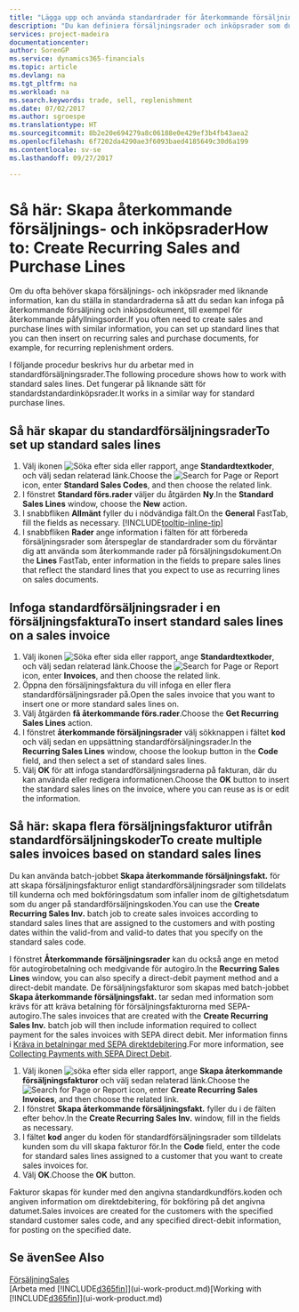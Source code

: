 ```yaml
---
title: "Lägga upp och använda standardrader för återkommande försäljning och inköp | Microsoft Docs"
description: "Du kan definiera försäljningsrader och inköpsrader som du gör ofta och infoga dem på försäljnings- och inköpsdokument för att snabbt fylla i raderna med standardinformationen."
services: project-madeira
documentationcenter: 
author: SorenGP
ms.service: dynamics365-financials
ms.topic: article
ms.devlang: na
ms.tgt_pltfrm: na
ms.workload: na
ms.search.keywords: trade, sell, replenishment
ms.date: 07/02/2017
ms.author: sgroespe
ms.translationtype: HT
ms.sourcegitcommit: 8b2e20e694279a8c06188e0e429ef3b4fb43aea2
ms.openlocfilehash: 6f7202da4290ae3f6093baed4185649c30d6a199
ms.contentlocale: sv-se
ms.lasthandoff: 09/27/2017

---
```

# <a name="how-to-create-recurring-sales-and-purchase-lines"></a><span data-ttu-id="62319-103">Så här: Skapa återkommande försäljnings- och inköpsrader</span><span class="sxs-lookup"><span data-stu-id="62319-103">How to: Create Recurring Sales and Purchase Lines</span></span>
<span data-ttu-id="62319-104">Om du ofta behöver skapa försäljnings- och inköpsrader med liknande information, kan du ställa in standardraderna så att du sedan kan infoga på återkommande försäljning och inköpsdokument, till exempel för återkommande påfyllningsorder.</span><span class="sxs-lookup"><span data-stu-id="62319-104">If you often need to create sales and purchase lines with similar information, you can set up standard lines that you can then insert on recurring sales and purchase documents, for example, for recurring replenishment orders.</span></span>  

<span data-ttu-id="62319-105">I följande procedur beskrivs hur du arbetar med in standardförsäljningsrader.</span><span class="sxs-lookup"><span data-stu-id="62319-105">The following procedure shows how to work with standard sales lines.</span></span> <span data-ttu-id="62319-106">Det fungerar på liknande sätt för standardstandardinköpsrader.</span><span class="sxs-lookup"><span data-stu-id="62319-106">It works in a similar way for standard purchase lines.</span></span>  

## <a name="to-set-up-standard-sales-lines"></a><span data-ttu-id="62319-107">Så här skapar du standardförsäljningsrader</span><span class="sxs-lookup"><span data-stu-id="62319-107">To set up standard sales lines</span></span>  
1. <span data-ttu-id="62319-108">Välj ikonen ![Söka efter sida eller rapport](media/ui-search/search_small.png "ikonen Söka efter sida eller rapport"), ange **Standardtextkoder**, och välj sedan relaterad länk.</span><span class="sxs-lookup"><span data-stu-id="62319-108">Choose the ![Search for Page or Report](media/ui-search/search_small.png "Search for Page or Report icon") icon, enter **Standard Sales Codes**, and then choose the related link.</span></span>  
2. <span data-ttu-id="62319-109">I fönstret **Standard förs.rader** väljer du åtgärden **Ny**.</span><span class="sxs-lookup"><span data-stu-id="62319-109">In the **Standard Sales Lines** window, choose the **New** action.</span></span>  
3. <span data-ttu-id="62319-110">I snabbfliken **Allmänt** fyller du i nödvändiga fält.</span><span class="sxs-lookup"><span data-stu-id="62319-110">On the **General** FastTab, fill the fields as necessary.</span></span> [!INCLUDE[tooltip-inline-tip](includes/tooltip-inline-tip_md.md)]  
4. <span data-ttu-id="62319-111">I snabbfliken **Rader** ange information i fälten för att förbereda försäljningsrader som återspeglar de standardrader som du förväntar dig att använda som återkommande rader på försäljningsdokument.</span><span class="sxs-lookup"><span data-stu-id="62319-111">On the **Lines** FastTab, enter information in the fields to prepare sales lines that reflect the standard lines that you expect to use as recurring lines on sales documents.</span></span>  

## <a name="to-insert-standard-sales-lines-on-a-sales-invoice"></a><span data-ttu-id="62319-112">Infoga standardförsäljningsrader i en försäljningsfaktura</span><span class="sxs-lookup"><span data-stu-id="62319-112">To insert standard sales lines on a sales invoice</span></span>
1. <span data-ttu-id="62319-113">Välj ikonen ![Söka efter sida eller rapport](media/ui-search/search_small.png "ikonen Söka efter sida eller rapport"), ange **Standardtextkoder**, och välj sedan relaterad länk.</span><span class="sxs-lookup"><span data-stu-id="62319-113">Choose the ![Search for Page or Report](media/ui-search/search_small.png "Search for Page or Report icon") icon, enter **Invoices**, and then choose the related link.</span></span>
2. <span data-ttu-id="62319-114">Öppna den försäljningsfaktura du vill infoga en eller flera standardförsäljningsrader på.</span><span class="sxs-lookup"><span data-stu-id="62319-114">Open the sales invoice that you want to insert one or more standard sales lines on.</span></span>
3. <span data-ttu-id="62319-115">Välj åtgärden **få återkommande förs.rader**.</span><span class="sxs-lookup"><span data-stu-id="62319-115">Choose the **Get Recurring Sales Lines** action.</span></span>
4. <span data-ttu-id="62319-116">I fönstret **återkommande försäljningsrader** välj sökknappen i fältet **kod** och välj sedan en uppsättning standardförsäljningsrader.</span><span class="sxs-lookup"><span data-stu-id="62319-116">In the **Recurring Sales Lines** window, choose the lookup button in the **Code** field, and then select a set of standard sales lines.</span></span>
5. <span data-ttu-id="62319-117">Välj **OK** för att infoga standardförsäljningsraderna på fakturan, där du kan använda eller redigera informationen.</span><span class="sxs-lookup"><span data-stu-id="62319-117">Choose the **OK** button to insert the standard sales lines on the invoice, where you can reuse as is or edit the information.</span></span>

## <a name="to-create-multiple-sales-invoices-based-on-standard-sales-lines"></a><span data-ttu-id="62319-118">Så här: skapa flera försäljningsfakturor utifrån standardförsäljningskoder</span><span class="sxs-lookup"><span data-stu-id="62319-118">To create multiple sales invoices based on standard sales lines</span></span>
<span data-ttu-id="62319-119">Du kan använda batch-jobbet **Skapa återkommande försäljningsfakt.** för att skapa försäljningsfakturor enligt standardförsäljningsrader som tilldelats till kunderna och med bokföringsdatum som infaller inom de giltighetsdatum som du anger på standardförsäljningskoden.</span><span class="sxs-lookup"><span data-stu-id="62319-119">You can use the **Create Recurring Sales Inv.** batch job to create sales invoices according to standard sales lines that are assigned to the customers and with posting dates within the valid-from and valid-to dates that you specify on the standard sales code.</span></span>

<span data-ttu-id="62319-120">I fönstret **Återkommande försäljningsrader** kan du också ange en metod för autogirobetalning och medgivande för autogiro.</span><span class="sxs-lookup"><span data-stu-id="62319-120">In the **Recurring Sales Lines** window, you can also specify a direct-debit payment method and a direct-debit mandate.</span></span> <span data-ttu-id="62319-121">De försäljningsfakturor som skapas med batch-jobbet **Skapa återkommande försäljningsfakt.** tar sedan med information som krävs för att kräva betalning för försäljningsfakturorna med SEPA-autogiro.</span><span class="sxs-lookup"><span data-stu-id="62319-121">The sales invoices that are created with the **Create Recurring Sales Inv.** batch job will then include information required to collect payment for the sales invoices with SEPA direct debit.</span></span> <span data-ttu-id="62319-122">Mer information finns i [Kräva in betalningar med SEPA direktdebitering](finance-collect-payments-with-sepa-direct-debit.md).</span><span class="sxs-lookup"><span data-stu-id="62319-122">For more information, see [Collecting Payments with SEPA Direct Debit](finance-collect-payments-with-sepa-direct-debit.md).</span></span>

1. <span data-ttu-id="62319-123">Välj ikonen ![söka efter sida eller rapport](media/ui-search/search_small.png "ikonen söka efter sida eller rapport"), ange **Skapa återkommande försäljningsfakturor** och välj sedan relaterad länk.</span><span class="sxs-lookup"><span data-stu-id="62319-123">Choose the ![Search for Page or Report](media/ui-search/search_small.png "Search for Page or Report icon") icon, enter **Create Recurring Sales Invoices**, and then choose the related link.</span></span>
2. <span data-ttu-id="62319-124">I fönstret **Skapa återkommande försäljningsfakt.** fyller du i de fälten efter behov.</span><span class="sxs-lookup"><span data-stu-id="62319-124">In the **Create Recurring Sales Inv.** window, fill in the fields as necessary.</span></span>
3. <span data-ttu-id="62319-125">I fältet **kod** anger du koden för standardförsäljningsrader som tilldelats kunden som du vill skapa fakturor för.</span><span class="sxs-lookup"><span data-stu-id="62319-125">In the **Code** field, enter the code for standard sales lines assigned to a customer that you want to create sales invoices for.</span></span>
4. <span data-ttu-id="62319-126">Välj **OK**.</span><span class="sxs-lookup"><span data-stu-id="62319-126">Choose the **OK** button.</span></span>

<span data-ttu-id="62319-127">Fakturor skapas för kunder med den angivna standardkundförs.koden och angiven information om direktdebitering, för bokföring på det angivna datumet.</span><span class="sxs-lookup"><span data-stu-id="62319-127">Sales invoices are created for the customers with the specified standard customer sales code, and any specified direct-debit information, for posting on the specified date.</span></span>

## <a name="see-also"></a><span data-ttu-id="62319-128">Se även</span><span class="sxs-lookup"><span data-stu-id="62319-128">See Also</span></span>  
[<span data-ttu-id="62319-129">Försäljning</span><span class="sxs-lookup"><span data-stu-id="62319-129">Sales</span></span>](sales-manage-sales.md)  
<span data-ttu-id="62319-130">[Arbeta med [!INCLUDE[d365fin](includes/d365fin_md.md)]](ui-work-product.md)</span><span class="sxs-lookup"><span data-stu-id="62319-130">[Working with [!INCLUDE[d365fin](includes/d365fin_md.md)]](ui-work-product.md)</span></span>

